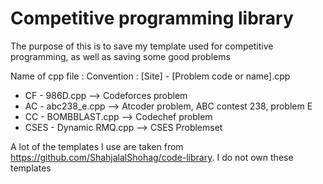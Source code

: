 # Competitive programming library
The purpose of this is to save my template used for competitive programming, as well as saving some good problems

Name of cpp file : 
Convention : [Site] - [Problem code or name].cpp
- CF - 986D.cpp --> Codeforces problem
- AC - abc238_e.cpp --> Atcoder problem, ABC contest 238, problem E
- CC - BOMBBLAST.cpp --> Codechef problem
- CSES - Dynamic RMQ.cpp --> CSES Problemset

A lot of the templates I use are taken from https://github.com/ShahjalalShohag/code-library. I do not own these templates

